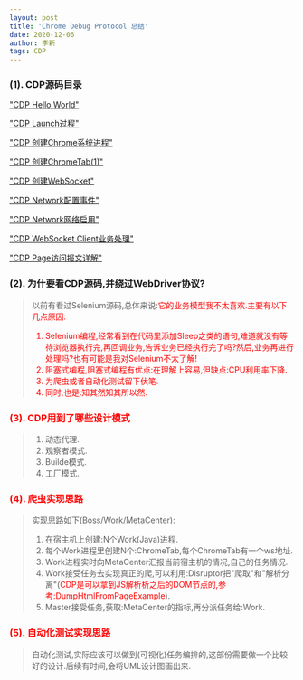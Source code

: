 ```yaml
---
layout: post
title: 'Chrome Debug Protocol 总结'
date: 2020-12-06
author: 李新
tags: CDP
---
```


### (1). CDP源码目录
["CDP Hello World"](https://www.lixin.help/2020/12/06/Chrome-Debug-Protocol-HelloWorld.html)

["CDP Launch过程"](https://www.lixin.help/2020/12/06/Chrome-Debug-Protocol-ChromeService.launch-2.html)

["CDP 创建Chrome系统进程"](https://www.lixin.help/2020/12/06/Chrome-Debug-Protocol-ProcessLauncher-3.html)

["CDP 创建ChromeTab(1)"](https://www.lixin.help/2020/12/06/Chrome-Debug-Protocol-ChromeService-4.1.html)

["CDP 创建WebSocket"](https://www.lixin.help/2020/12/06/Chrome-Debug-Protocol-ChromeService-4.2.html)

["CDP Network配置事件"](https://www.lixin.help/2020/12/06/Chrome-Debug-Protocol-Network-1.html)

["CDP Network网络启用"](https://www.lixin.help/2020/12/06/Chrome-Debug-Protocol-Network-2.html)

["CDP WebSocket Client业务处理"](https://www.lixin.help/2020/12/06/Chrome-Debug-Protocol-Network-3.html)

["CDP Page访问报文详解"](https://www.lixin.help/2020/12/06/Chrome-Debug-Protocol-Page.html)


### (2). 为什要看CDP源码,并绕过WebDriver协议?
> 以前有看过Selenium源码,总体来说:<font color='red'>它的业务模型我不太喜欢.主要有以下几点原因:        
> 1. Selenium编程,经常看到在代码里添加Sleep之类的语句,难道就没有等待浏览器执行完,再回调业务,告诉业务已经执行完了吗?然后,业务再进行处理吗?也有可能是我对Selenium不太了解!       
> 2. 阻塞式编程,阻塞式编程有优点:在理解上容易,但缺点:CPU利用率下降.      
> 3. 为爬虫或者自动化测试留下伏笔.     
> 4. 同时,也是:知其然知其所以然.    

### (3). CDP用到了哪些设计模式
> 1. 动态代理.  
> 2. 观察者模式.    
> 3. Builde模式.    
> 4. 工厂模式.    

### (4). 爬虫实现思路 
> 实现思路如下(Boss/Work/MetaCenter):   
> 1. 在宿主机上创建:N个Work(Java)进程.   
> 2. 每个Work进程里创建N个:ChromeTab,每个ChromeTab有一个ws地址.     
> 3. Work进程实时向MetaCenter汇报当前宿主机的情况,自己的任务情况.
> 4. Work接受任务去实现真正的爬,可以利用:Disruptor把"爬取"和"解析分离"(<font color='red'>CDP是可以拿到JS解析析之后的DOM节点的,参考:DumpHtmlFromPageExample</font>).   
> 4. Master接受任务,获取:MetaCenter的指标,再分派任务给:Work.

### (5). 自动化测试实现思路 
> 自动化测试,实际应该可以做到(可视化)任务编排的,这部份需要做一个比较好的设计.后续有时间,会将UML设计图画出来.  
